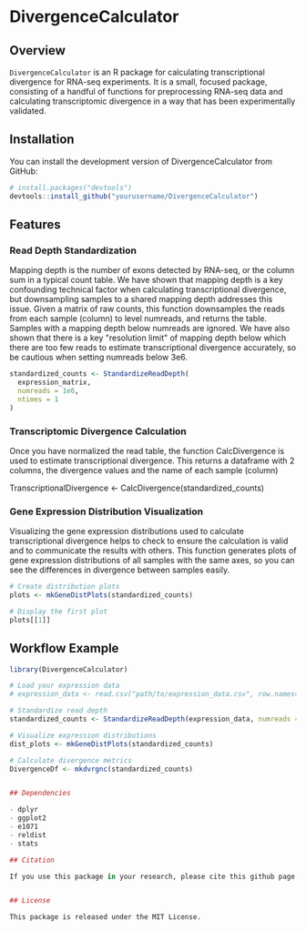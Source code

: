 # DivergenceCalculator

## Overview

`DivergenceCalculator` is an R package for calculating transcriptional divergence for RNA-seq experiments. It is a small, focused package, consisting of a handful of functions for preprocessing RNA-seq data and calculating transcriptomic divergence in a way that has been experimentally validated.

## Installation

You can install the development version of DivergenceCalculator from GitHub:

```r
# install.packages("devtools")
devtools::install_github("yourusername/DivergenceCalculator")
```

## Features

### Read Depth Standardization

Mapping depth is the number of exons detected by RNA-seq, or the column sum in a typical count table. We have shown that mapping depth is a key confounding technical factor when calculating transcriptional divergence, but downsampling samples to a shared mapping depth addresses this issue. Given a matrix of raw counts, this function downsamples the reads from each sample (column) to level numreads, and returns the table. Samples with a mapping depth below numreads are ignored. We have also shown that there is a key "resolution limit" of mapping depth below which there are too few reads to estimate transcriptional divergence accurately, so be cautious when setting numreads below 3e6.

```r
standardized_counts <- StandardizeReadDepth(
  expression_matrix, 
  numreads = 1e6,
  ntimes = 1
)
```

### Transcriptomic Divergence Calculation

Once you have normalized the read table, the function CalcDivergence is used to estimate transcriptional divergence. This returns a dataframe with 2 columns, the divergence values and the name of each sample (column)

TranscriptionalDivergence <- CalcDivergence(standardized_counts)


### Gene Expression Distribution Visualization

Visualizing the gene expression distributions used to calculate transcriptional divergence helps to check to ensure the calculation is valid and to communicate the results with others. This function generates plots of gene expression distributions of all samples with the same axes, so you can see the differences in divergence between samples easily.

```r
# Create distribution plots
plots <- mkGeneDistPlots(standardized_counts)

# Display the first plot
plots[[1]]
```

## Workflow Example

```r
library(DivergenceCalculator)

# Load your expression data
# expression_data <- read.csv("path/to/expression_data.csv", row.names=1)

# Standardize read depth
standardized_counts <- StandardizeReadDepth(expression_data, numreads = 5e5)

# Visualize expression distributions
dist_plots <- mkGeneDistPlots(standardized_counts)

# Calculate divergence metrics
DivergenceDf <- mkdvrgnc(standardized_counts)


## Dependencies

- dplyr
- ggplot2
- e1071
- reldist
- stats

## Citation

If you use this package in your research, please cite this github page for now:


## License

This package is released under the MIT License.
